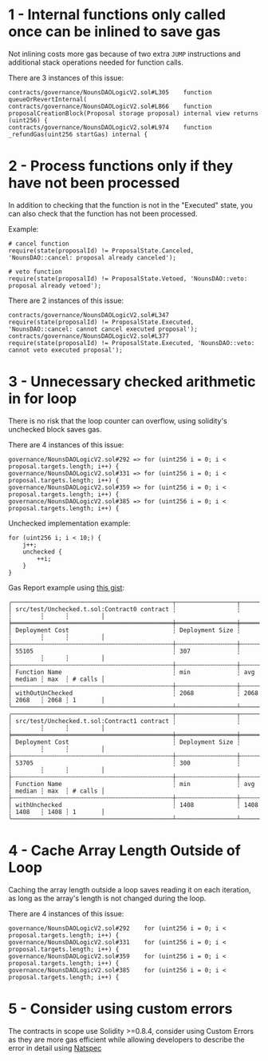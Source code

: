 1 - Internal functions only called once can be inlined to save gas
==

Not inlining costs more gas because of two extra ```JUMP``` instructions and additional stack operations needed for function calls.

There are 3 instances of this issue:

```
contracts/governance/NounsDAOLogicV2.sol#L305    function queueOrRevertInternal(
contracts/governance/NounsDAOLogicV2.sol#L866    function proposalCreationBlock(Proposal storage proposal) internal view returns (uint256) {
contracts/governance/NounsDAOLogicV2.sol#L974    function _refundGas(uint256 startGas) internal {
```

2 - Process functions only if they have not been processed
==

In addition to checking that the function is not in the "Executed" state, you can also check that the function has not been processed.

Example:

```
# cancel function
require(state(proposalId) != ProposalState.Canceled, 'NounsDAO::cancel: proposal already canceled');

# veto function
require(state(proposalId) != ProposalState.Vetoed, 'NounsDAO::veto: proposal already vetoed');
```

There are 2 instances of this issue:

```
contracts/governance/NounsDAOLogicV2.sol#L347    require(state(proposalId) != ProposalState.Executed, 'NounsDAO::cancel: cannot cancel executed proposal');
contracts/governance/NounsDAOLogicV2.sol#L377    require(state(proposalId) != ProposalState.Executed, 'NounsDAO::veto: cannot veto executed proposal');
```

3 - Unnecessary checked arithmetic in for loop
==

There is no risk that the loop counter can overflow, using solidity's unchecked block saves gas.

There are 4 instances of this issue:

```
governance/NounsDAOLogicV2.sol#292 => for (uint256 i = 0; i < proposal.targets.length; i++) {
governance/NounsDAOLogicV2.sol#331 => for (uint256 i = 0; i < proposal.targets.length; i++) {
governance/NounsDAOLogicV2.sol#359 => for (uint256 i = 0; i < proposal.targets.length; i++) {
governance/NounsDAOLogicV2.sol#385 => for (uint256 i = 0; i < proposal.targets.length; i++) {
```

Unchecked implementation example:

```
for (uint256 i; i < 10;) {
    j++;
    unchecked {
        ++i;
    }
}
```

Gas Report example using [this gist](https://gist.github.com/0xbepresent/707eefd3ead1b0a297b0f17d3dc54c7f):

```
╭─────────────────────────────────────────────┬─────────────────┬──────┬────────┬──────┬─────────╮
│ src/test/Unchecked.t.sol:Contract0 contract ┆                 ┆      ┆        ┆      ┆         │
╞═════════════════════════════════════════════╪═════════════════╪══════╪════════╪══════╪═════════╡
│ Deployment Cost                             ┆ Deployment Size ┆      ┆        ┆      ┆         │
├╌╌╌╌╌╌╌╌╌╌╌╌╌╌╌╌╌╌╌╌╌╌╌╌╌╌╌╌╌╌╌╌╌╌╌╌╌╌╌╌╌╌╌╌╌┼╌╌╌╌╌╌╌╌╌╌╌╌╌╌╌╌╌┼╌╌╌╌╌╌┼╌╌╌╌╌╌╌╌┼╌╌╌╌╌╌┼╌╌╌╌╌╌╌╌╌┤
│ 55105                                       ┆ 307             ┆      ┆        ┆      ┆         │
├╌╌╌╌╌╌╌╌╌╌╌╌╌╌╌╌╌╌╌╌╌╌╌╌╌╌╌╌╌╌╌╌╌╌╌╌╌╌╌╌╌╌╌╌╌┼╌╌╌╌╌╌╌╌╌╌╌╌╌╌╌╌╌┼╌╌╌╌╌╌┼╌╌╌╌╌╌╌╌┼╌╌╌╌╌╌┼╌╌╌╌╌╌╌╌╌┤
│ Function Name                               ┆ min             ┆ avg  ┆ median ┆ max  ┆ # calls │
├╌╌╌╌╌╌╌╌╌╌╌╌╌╌╌╌╌╌╌╌╌╌╌╌╌╌╌╌╌╌╌╌╌╌╌╌╌╌╌╌╌╌╌╌╌┼╌╌╌╌╌╌╌╌╌╌╌╌╌╌╌╌╌┼╌╌╌╌╌╌┼╌╌╌╌╌╌╌╌┼╌╌╌╌╌╌┼╌╌╌╌╌╌╌╌╌┤
│ withOutUnChecked                            ┆ 2068            ┆ 2068 ┆ 2068   ┆ 2068 ┆ 1       │
╰─────────────────────────────────────────────┴─────────────────┴──────┴────────┴──────┴─────────╯
╭─────────────────────────────────────────────┬─────────────────┬──────┬────────┬──────┬─────────╮
│ src/test/Unchecked.t.sol:Contract1 contract ┆                 ┆      ┆        ┆      ┆         │
╞═════════════════════════════════════════════╪═════════════════╪══════╪════════╪══════╪═════════╡
│ Deployment Cost                             ┆ Deployment Size ┆      ┆        ┆      ┆         │
├╌╌╌╌╌╌╌╌╌╌╌╌╌╌╌╌╌╌╌╌╌╌╌╌╌╌╌╌╌╌╌╌╌╌╌╌╌╌╌╌╌╌╌╌╌┼╌╌╌╌╌╌╌╌╌╌╌╌╌╌╌╌╌┼╌╌╌╌╌╌┼╌╌╌╌╌╌╌╌┼╌╌╌╌╌╌┼╌╌╌╌╌╌╌╌╌┤
│ 53705                                       ┆ 300             ┆      ┆        ┆      ┆         │
├╌╌╌╌╌╌╌╌╌╌╌╌╌╌╌╌╌╌╌╌╌╌╌╌╌╌╌╌╌╌╌╌╌╌╌╌╌╌╌╌╌╌╌╌╌┼╌╌╌╌╌╌╌╌╌╌╌╌╌╌╌╌╌┼╌╌╌╌╌╌┼╌╌╌╌╌╌╌╌┼╌╌╌╌╌╌┼╌╌╌╌╌╌╌╌╌┤
│ Function Name                               ┆ min             ┆ avg  ┆ median ┆ max  ┆ # calls │
├╌╌╌╌╌╌╌╌╌╌╌╌╌╌╌╌╌╌╌╌╌╌╌╌╌╌╌╌╌╌╌╌╌╌╌╌╌╌╌╌╌╌╌╌╌┼╌╌╌╌╌╌╌╌╌╌╌╌╌╌╌╌╌┼╌╌╌╌╌╌┼╌╌╌╌╌╌╌╌┼╌╌╌╌╌╌┼╌╌╌╌╌╌╌╌╌┤
│ withUnchecked                               ┆ 1408            ┆ 1408 ┆ 1408   ┆ 1408 ┆ 1       │
╰─────────────────────────────────────────────┴─────────────────┴──────┴────────┴──────┴─────────╯
```

4 - Cache Array Length Outside of Loop
==

Caching the array length outside a loop saves reading it on each iteration, as long as the array's length is not changed during the loop.

There are 4 instances of this issue:

```
governance/NounsDAOLogicV2.sol#292    for (uint256 i = 0; i < proposal.targets.length; i++) {
governance/NounsDAOLogicV2.sol#331    for (uint256 i = 0; i < proposal.targets.length; i++) {
governance/NounsDAOLogicV2.sol#359    for (uint256 i = 0; i < proposal.targets.length; i++) {
governance/NounsDAOLogicV2.sol#385    for (uint256 i = 0; i < proposal.targets.length; i++) {
```

5 - Consider using custom errors
==

The contracts in scope use Solidity >=0.8.4, consider using Custom Errors as they are more gas efficient while allowing developers to describe the error in detail using [Natspec](https://docs.soliditylang.org/en/latest/natspec-format.html)
